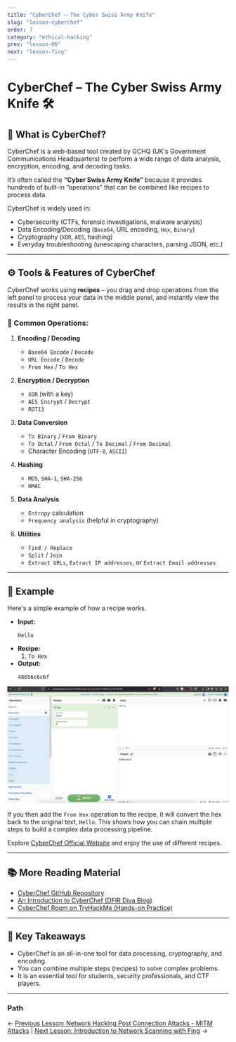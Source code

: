 ```yaml
---
title: "CyberChef – The Cyber Swiss Army Knife"
slug: "lesson-cyberchef"
order: 7
category: "ethical-hacking"
prev: "lesson-06"
next: "lesson-fing"
---
```


# CyberChef – The Cyber Swiss Army Knife 🛠️

## 📌 What is CyberChef?

CyberChef is a web-based tool created by GCHQ (UK's Government Communications Headquarters) to perform a wide range of data analysis, encryption, encoding, and decoding tasks.

It’s often called the **“Cyber Swiss Army Knife”** because it provides hundreds of built-in “operations” that can be combined like recipes to process data.

CyberChef is widely used in:
* Cybersecurity (CTFs, forensic investigations, malware analysis)
* Data Encoding/Decoding (`Base64`, URL encoding, `Hex`, `Binary`)
* Cryptography (`XOR`, `AES`, hashing)
* Everyday troubleshooting (unescaping characters, parsing JSON, etc.)

---

## ⚙️ Tools & Features of CyberChef

CyberChef works using **recipes** – you drag and drop operations from the left panel to process your data in the middle panel, and instantly view the results in the right panel.

### 🔑 Common Operations:

1.  **Encoding / Decoding**
    * `Base64 Encode` / `Decode`
    * `URL Encode` / `Decode`
    * `From Hex` / `To Hex`

2.  **Encryption / Decryption**
    * `XOR` (with a key)
    * `AES Encrypt` / `Decrypt`
    * `ROT13`

3.  **Data Conversion**
    * `To Binary` / `From Binary`
    * `To Octal` / `From Octal` / `To Decimal` / `From Decimal`
    * Character Encoding (`UTF-8`, `ASCII`)

4.  **Hashing**
    * `MD5`, `SHA-1`, `SHA-256`
    * `HMAC`

5.  **Data Analysis**
    * `Entropy` calculation
    * `Frequency analysis` (helpful in cryptography)

6.  **Utilities**
    * `Find / Replace`
    * `Split` / `Join`
    * `Extract URLs`, `Extract IP addresses`, or `Extract Email addresses`

---

## 🧪 Example

Here's a simple example of how a recipe works.

* **Input:**
    ```
    Hello
    ```
* **Recipe:**
    1.  `To Hex`
* **Output:**
    ```
    48656c6c6f
    ```

![ll1](/imgs/ll1.png)

If you then add the `From Hex` operation to the recipe, it will convert the hex back to the original text, `Hello`. This shows how you can chain multiple steps to build a complex data processing pipeline.

Explore [CyberChef Official Website](https://gchq.github.io/CyberChef/) and enjoy the use of different recipes.

---

## 📚 More Reading Material

* [CyberChef GitHub Repository](https://github.com/gchq/CyberChef)
* [An Introduction to CyberChef (DFIR Diva Blog)](https://www.dfirdiva.com/an-introduction-to-cyberchef/)
* [CyberChef Room on TryHackMe (Hands-on Practice)](https://tryhackme.com/room/cyberchef)

---

## 🎯 Key Takeaways

* CyberChef is an all-in-one tool for data processing, cryptography, and encoding.
* You can combine multiple steps (recipes) to solve complex problems.
* It is an essential tool for students, security professionals, and CTF players.

---

### Path

<- [Previous Lesson: Network Hacking Post Connection Attacks - MITM Attacks](/lesson-06.md)  |  [Next Lesson: Introduction to Network Scanning with Fing](/lesson-fing.md) ->


